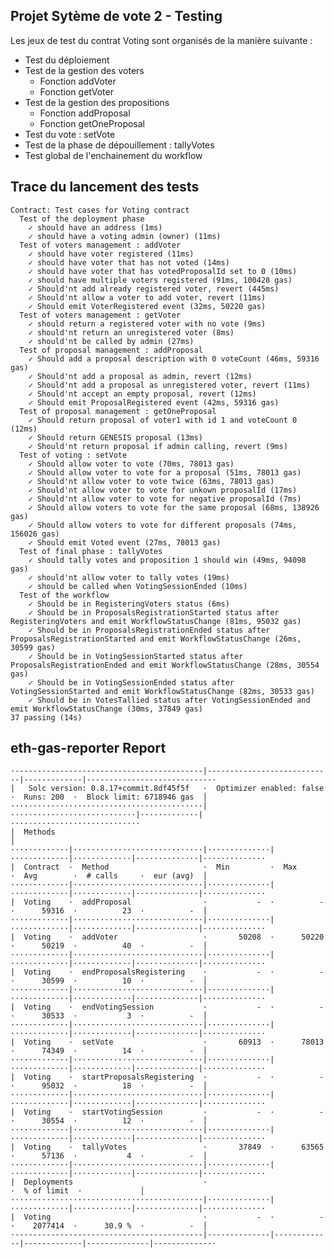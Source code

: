 ## Projet Sytème de vote 2 - Testing

Les jeux de test du contrat Voting sont organisés de la manière suivante : 
- Test du déploiement
- Test de la gestion des voters
    - Fonction addVoter
    - Fonction getVoter
- Test de la gestion des propositions
    - Fonction addProposal
    - Fonction getOneProposal
- Test du vote : setVote
- Test de la phase de dépouillement : tallyVotes
- Test global de l'enchainement du workflow

## Trace du lancement des tests 

    Contract: Test cases for Voting contract
      Test of the deployment phase
        ✓ should have an address (1ms)
        ✓ should have a voting admin (owner) (11ms)
      Test of voters management : addVoter
        ✓ should have voter registered (11ms)
        ✓ should have voter that has not voted (14ms)
        ✓ should have voter that has votedProposalId set to 0 (10ms)
        ✓ should have multiple voters registered (91ms, 100428 gas)
        ✓ Should'nt add already registered voter, revert (445ms)
        ✓ Should'nt allow a voter to add voter, revert (11ms)
        ✓ Should emit VoterRegistered event (32ms, 50220 gas)
      Test of voters management : getVoter
        ✓ should return a registered voter with no vote (9ms)
        ✓ should'nt return an unregistered voter (8ms)
        ✓ should'nt be called by admin (27ms)
      Test of proposal management : addProposal
        ✓ Should add a proposal description with 0 voteCount (46ms, 59316 gas)
        ✓ Should'nt add a proposal as admin, revert (12ms)
        ✓ Should'nt add a proposal as unregistered voter, revert (11ms)
        ✓ Should'nt accept an empty proposal, revert (12ms)
        ✓ Should emit ProposalRegistered event (42ms, 59316 gas)
      Test of proposal management : getOneProposal
        ✓ Should return proposal of voter1 with id 1 and voteCount 0 (12ms)
        ✓ Should return GENESIS proposal (13ms)
        ✓ Should'nt return proposal if admin calling, revert (9ms)
      Test of voting : setVote
        ✓ Should allow voter to vote (70ms, 78013 gas)
        ✓ Should allow voter to vote for a proposal (51ms, 78013 gas)
        ✓ Should'nt allow voter to vote twice (63ms, 78013 gas)
        ✓ Should'nt allow voter to vote for unkown proposalId (17ms)
        ✓ Should'nt allow voter to vote for negative proposalId (7ms)
        ✓ Should allow voters to vote for the same proposal (68ms, 138926 gas)
        ✓ Should allow voters to vote for different proposals (74ms, 156026 gas)
        ✓ Should emit Voted event (27ms, 78013 gas)
      Test of final phase : tallyVotes
        ✓ should tally votes and proposition 1 should win (49ms, 94098 gas)
        ✓ should'nt allow voter to tally votes (19ms)
        ✓ should be called when VotingSessionEnded (10ms)
      Test of the workflow
        ✓ Should be in RegisteringVoters status (6ms)
        ✓ Should be in ProposalsRegistrationStarted status after RegisteringVoters and emit WorkflowStatusChange (81ms, 95032 gas)
        ✓ Should be in ProposalsRegistrationEnded status after ProposalsRegistrationStarted and emit WorkflowStatusChange (26ms, 30599 gas)
        ✓ Should be in VotingSessionStarted status after ProposalsRegistrationEnded and emit WorkflowStatusChange (28ms, 30554 gas)
        ✓ Should be in VotingSessionEnded status after VotingSessionStarted and emit WorkflowStatusChange (82ms, 30533 gas)
        ✓ Should be in VotesTallied status after VotingSessionEnded and emit WorkflowStatusChange (30ms, 37849 gas)
    37 passing (14s)
## eth-gas-reporter Report

    ·------------------------------------------|----------------------------|-------------|----------------------------·
    |   Solc version: 0.8.17+commit.8df45f5f   ·  Optimizer enabled: false  ·  Runs: 200  ·  Block limit: 6718946 gas  │
    ···········································|····························|·············|·····························
    |  Methods                                                                                                         │
    ·············|·····························|··············|·············|·············|··············|··············
    |  Contract  ·  Method                     ·  Min         ·  Max        ·  Avg        ·  # calls     ·  eur (avg)  │
    ·············|·····························|··············|·············|·············|··············|··············
    |  Voting    ·  addProposal                ·           -  ·          -  ·      59316  ·          23  ·          -  │
    ·············|·····························|··············|·············|·············|··············|··············
    |  Voting    ·  addVoter                   ·       50208  ·      50220  ·      50219  ·          40  ·          -  │
    ·············|·····························|··············|·············|·············|··············|··············
    |  Voting    ·  endProposalsRegistering    ·           -  ·          -  ·      30599  ·          10  ·          -  │
    ·············|·····························|··············|·············|·············|··············|··············
    |  Voting    ·  endVotingSession           ·           -  ·          -  ·      30533  ·           3  ·          -  │
    ·············|·····························|··············|·············|·············|··············|··············
    |  Voting    ·  setVote                    ·       60913  ·      78013  ·      74349  ·          14  ·          -  │
    ·············|·····························|··············|·············|·············|··············|··············
    |  Voting    ·  startProposalsRegistering  ·           -  ·          -  ·      95032  ·          18  ·          -  │
    ·············|·····························|··············|·············|·············|··············|··············
    |  Voting    ·  startVotingSession         ·           -  ·          -  ·      30554  ·          12  ·          -  │
    ·············|·····························|··············|·············|·············|··············|··············
    |  Voting    ·  tallyVotes                 ·       37849  ·      63565  ·      57136  ·           4  ·          -  │
    ·············|·····························|··············|·············|·············|··············|··············
    |  Deployments                             ·                                          ·  % of limit  ·             │
    ···········································|··············|·············|·············|··············|··············
    |  Voting                                  ·           -  ·          -  ·    2077414  ·      30.9 %  ·          -  │
    ·------------------------------------------|--------------|-------------|-------------|--------------|-------------·

